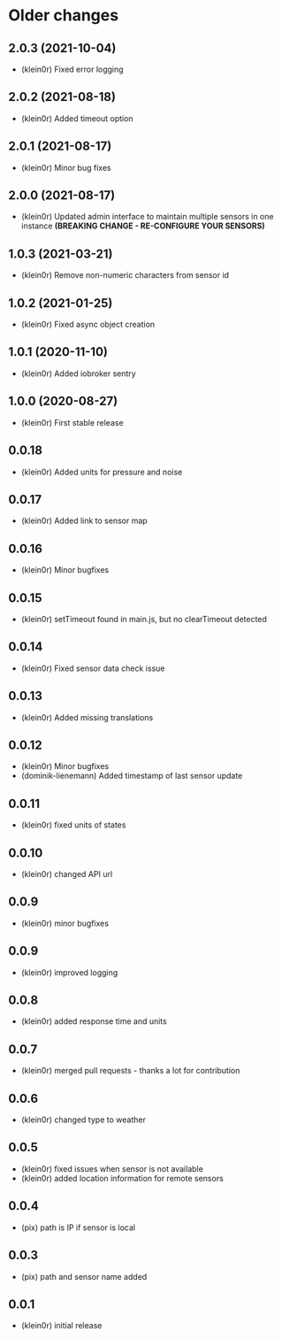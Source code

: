 # Older changes
## 2.0.3 (2021-10-04)

* (klein0r) Fixed error logging

## 2.0.2 (2021-08-18)

* (klein0r) Added timeout option

## 2.0.1 (2021-08-17)

* (klein0r) Minor bug fixes

## 2.0.0 (2021-08-17)

* (klein0r) Updated admin interface to maintain multiple sensors in one instance **(BREAKING CHANGE - RE-CONFIGURE YOUR SENSORS)**

## 1.0.3 (2021-03-21)

* (klein0r) Remove non-numeric characters from sensor id

## 1.0.2 (2021-01-25)

* (klein0r) Fixed async object creation

## 1.0.1 (2020-11-10)

* (klein0r) Added iobroker sentry

## 1.0.0 (2020-08-27)

* (klein0r) First stable release

## 0.0.18

* (klein0r) Added units for pressure and noise

## 0.0.17

* (klein0r) Added link to sensor map

## 0.0.16

* (klein0r) Minor bugfixes

## 0.0.15

* (klein0r) setTimeout found in main.js, but no clearTimeout detected

## 0.0.14

* (klein0r) Fixed sensor data check issue

## 0.0.13

* (klein0r) Added missing translations

## 0.0.12

* (klein0r) Minor bugfixes
* (dominik-lienemann) Added timestamp of last sensor update

## 0.0.11

* (klein0r) fixed units of states

## 0.0.10

* (klein0r) changed API url

## 0.0.9

* (klein0r) minor bugfixes

## 0.0.9

* (klein0r) improved logging

## 0.0.8

* (klein0r) added response time and units

## 0.0.7

* (klein0r) merged pull requests - thanks a lot for contribution

## 0.0.6

* (klein0r) changed type to weather

## 0.0.5

* (klein0r) fixed issues when sensor is not available
* (klein0r) added location information for remote sensors

## 0.0.4

* (pix) path is IP if sensor is local

## 0.0.3

* (pix) path and sensor name added

## 0.0.1

* (klein0r) initial release

